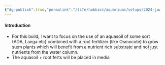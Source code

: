 ```yaml
---
{"dg-publish":true,"permalink":"/life/hobbies/aquariums/setups/2024-juwel-lido-120-low-medium-tech/the-beginning/","tags":["gardenEntry"],"created":"2024-07-16T12:45:02.418+02:00","updated":"2024-07-16T14:02:18.203+02:00"}
---
```



#### Introduction

- For this build, I want to focus on the use of an aquasoil of some sort (ADA, Langa etc) combined with a root fertilizer (like Osmocote) to grow stem plants which will benefit from a nutrient rich substrate and not just nutrients from the water column.
- The aquasoil + root ferts will be placed in media 